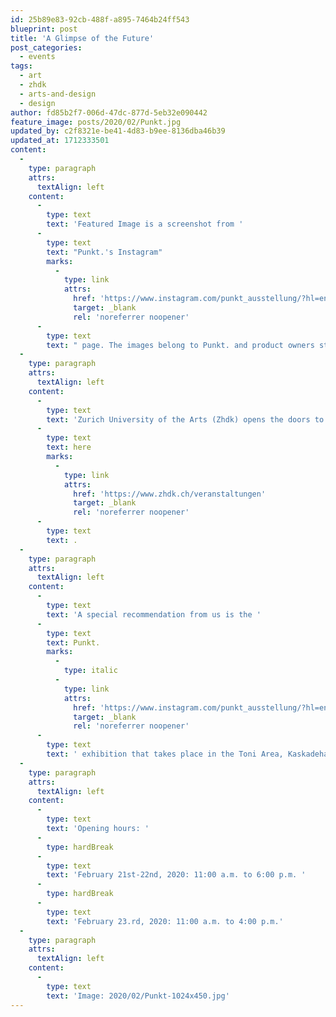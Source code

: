 ```yaml
---
id: 25b89e83-92cb-488f-a895-7464b24ff543
blueprint: post
title: 'A Glimpse of the Future'
post_categories:
  - events
tags:
  - art
  - zhdk
  - arts-and-design
  - design
author: fd85b2f7-006d-47dc-877d-5eb32e090442
feature_image: posts/2020/02/Punkt.jpg
updated_by: c2f8321e-be41-4d83-b9ee-8136dba46b39
updated_at: 1712333501
content:
  -
    type: paragraph
    attrs:
      textAlign: left
    content:
      -
        type: text
        text: 'Featured Image is a screenshot from '
      -
        type: text
        text: "Punkt.'s Instagram"
        marks:
          -
            type: link
            attrs:
              href: 'https://www.instagram.com/punkt_ausstellung/?hl=en'
              target: _blank
              rel: 'noreferrer noopener'
      -
        type: text
        text: " page. The images belong to Punkt. and product owners stated under each image on Punkt.'s Instagram."
  -
    type: paragraph
    attrs:
      textAlign: left
    content:
      -
        type: text
        text: 'Zurich University of the Arts (Zhdk) opens the doors to exhibitions with art and design pieces made by students. See all the exhibitions '
      -
        type: text
        text: here
        marks:
          -
            type: link
            attrs:
              href: 'https://www.zhdk.ch/veranstaltungen'
              target: _blank
              rel: 'noreferrer noopener'
      -
        type: text
        text: .
  -
    type: paragraph
    attrs:
      textAlign: left
    content:
      -
        type: text
        text: 'A special recommendation from us is the '
      -
        type: text
        text: Punkt.
        marks:
          -
            type: italic
          -
            type: link
            attrs:
              href: 'https://www.instagram.com/punkt_ausstellung/?hl=en'
              target: _blank
              rel: 'noreferrer noopener'
      -
        type: text
        text: ' exhibition that takes place in the Toni Area, Kaskadehalle, level 5, at Pfingstweidstrasse 96, 8005 Zurich. It opens on February 20th, 2020 from 6 p.m. with music and bar. and goes on until February 23rd.'
  -
    type: paragraph
    attrs:
      textAlign: left
    content:
      -
        type: text
        text: 'Opening hours: '
      -
        type: hardBreak
      -
        type: text
        text: 'February 21st-22nd, 2020: 11:00 a.m. to 6:00 p.m. '
      -
        type: hardBreak
      -
        type: text
        text: 'February 23.rd, 2020: 11:00 a.m. to 4:00 p.m.'
  -
    type: paragraph
    attrs:
      textAlign: left
    content:
      -
        type: text
        text: 'Image: 2020/02/Punkt-1024x450.jpg'
---
```

